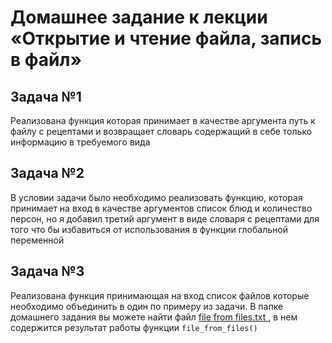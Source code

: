 # Домашнее задание к лекции «Открытие и чтение файла, запись в файл»


## Задача №1

Реализована функция которая принимает в качестве аргумента путь к файлу с рецептами и возвращает словарь содержащий в себе только информацию в требуемого вида

## Задача №2

В условии задачи было необходимо реализовать функцию, которая принимает на вход в качестве аргументов список блюд и количество персон, но я  добавил третий аргумент в виде словаря с рецептами для того что бы избавиться от использования в функции глобальной переменной

## Задача №3

Реализована функция принимающая на вход список файлов которые необходимо объединить в один по примеру из задачи. В папке домашнего задания вы можете найти файл [ file from files.txt ](https://github.com/AShcherbakovV/Homewrok_File_write-read/blob/main/file%20from%20files.txt), в нем содержится результат работы функции `file_from_files()`